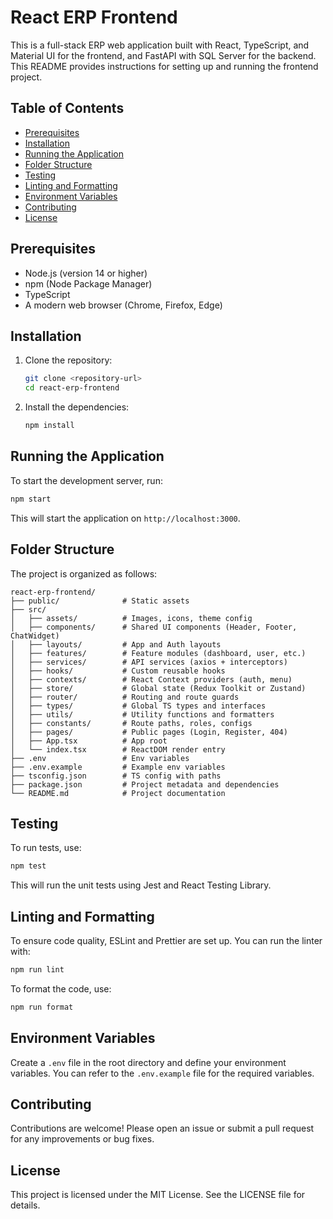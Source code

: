 # React ERP Frontend

This is a full-stack ERP web application built with React, TypeScript, and Material UI for the frontend, and FastAPI with SQL Server for the backend. This README provides instructions for setting up and running the frontend project.

## Table of Contents

- [Prerequisites](#prerequisites)
- [Installation](#installation)
- [Running the Application](#running-the-application)
- [Folder Structure](#folder-structure)
- [Testing](#testing)
- [Linting and Formatting](#linting-and-formatting)
- [Environment Variables](#environment-variables)
- [Contributing](#contributing)
- [License](#license)

## Prerequisites

- Node.js (version 14 or higher)
- npm (Node Package Manager)
- TypeScript
- A modern web browser (Chrome, Firefox, Edge)

## Installation

1. Clone the repository:

   ```bash
   git clone <repository-url>
   cd react-erp-frontend
   ```

2. Install the dependencies:

   ```bash
   npm install
   ```

## Running the Application

To start the development server, run:

```bash
npm start
```

This will start the application on `http://localhost:3000`.

## Folder Structure

The project is organized as follows:

```
react-erp-frontend/
├── public/              # Static assets
├── src/
│   ├── assets/          # Images, icons, theme config
│   ├── components/      # Shared UI components (Header, Footer, ChatWidget)
│   ├── layouts/         # App and Auth layouts
│   ├── features/        # Feature modules (dashboard, user, etc.)
│   ├── services/        # API services (axios + interceptors)
│   ├── hooks/           # Custom reusable hooks
│   ├── contexts/        # React Context providers (auth, menu)
│   ├── store/           # Global state (Redux Toolkit or Zustand)
│   ├── router/          # Routing and route guards
│   ├── types/           # Global TS types and interfaces
│   ├── utils/           # Utility functions and formatters
│   ├── constants/       # Route paths, roles, configs
│   ├── pages/           # Public pages (Login, Register, 404)
│   ├── App.tsx          # App root
│   └── index.tsx        # ReactDOM render entry
├── .env                 # Env variables
├── .env.example         # Example env variables
├── tsconfig.json        # TS config with paths
├── package.json         # Project metadata and dependencies
└── README.md            # Project documentation
```

## Testing

To run tests, use:

```bash
npm test
```

This will run the unit tests using Jest and React Testing Library.

## Linting and Formatting

To ensure code quality, ESLint and Prettier are set up. You can run the linter with:

```bash
npm run lint
```

To format the code, use:

```bash
npm run format
```

## Environment Variables

Create a `.env` file in the root directory and define your environment variables. You can refer to the `.env.example` file for the required variables.

## Contributing

Contributions are welcome! Please open an issue or submit a pull request for any improvements or bug fixes.

## License

This project is licensed under the MIT License. See the LICENSE file for details.